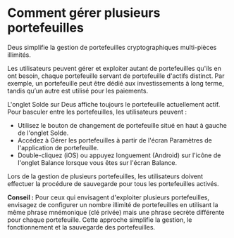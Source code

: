 # Comment gérer plusieurs portefeuilles

Deus simplifie la gestion de portefeuilles cryptographiques multi-pièces illimités.

Les utilisateurs peuvent gérer et exploiter autant de portefeuilles qu'ils en ont besoin, chaque portefeuille servant de portefeuille d'actifs distinct. Par exemple, un portefeuille peut être dédié aux investissements à long terme, tandis qu’un autre est utilisé pour les paiements.

L'onglet Solde sur Deus affiche toujours le portefeuille actuellement actif. Pour basculer entre les portefeuilles, les utilisateurs peuvent :

- Utilisez le bouton de changement de portefeuille situé en haut à gauche de l'onglet Solde.
- Accédez à Gérer les portefeuilles à partir de l'écran Paramètres de l'application de portefeuille.
- Double-cliquez (iOS) ou appuyez longuement (Android) sur l'icône de l'onglet Balance lorsque vous êtes sur l'écran Balance.

Lors de la gestion de plusieurs portefeuilles, les utilisateurs doivent effectuer la procédure de sauvegarde pour tous les portefeuilles activés.

**Conseil :** Pour ceux qui envisagent d'exploiter plusieurs portefeuilles, envisagez de configurer un nombre illimité de portefeuilles en utilisant la même phrase mnémonique (clé privée) mais une phrase secrète différente pour chaque portefeuille. Cette approche simplifie la gestion, le fonctionnement et la sauvegarde des portefeuilles.